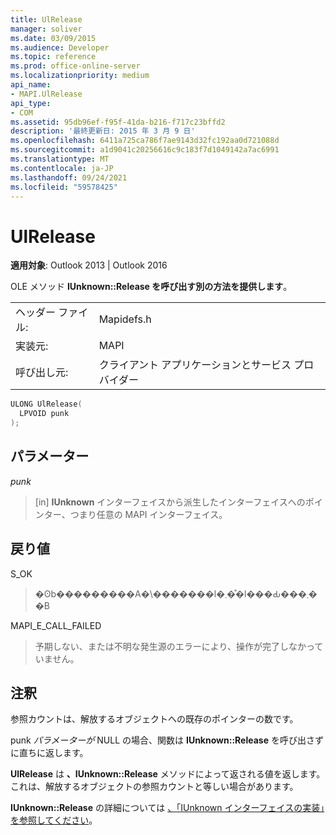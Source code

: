 ```yaml
---
title: UlRelease
manager: soliver
ms.date: 03/09/2015
ms.audience: Developer
ms.topic: reference
ms.prod: office-online-server
ms.localizationpriority: medium
api_name:
- MAPI.UlRelease
api_type:
- COM
ms.assetid: 95db96ef-f95f-41da-b216-f717c23bffd2
description: '最終更新日: 2015 年 3 月 9 日'
ms.openlocfilehash: 6411a725ca786f7ae9143d32fc192aa0d721088d
ms.sourcegitcommit: a1d9041c20256616c9c183f7d1049142a7ac6991
ms.translationtype: MT
ms.contentlocale: ja-JP
ms.lasthandoff: 09/24/2021
ms.locfileid: "59578425"
---
```

# <a name="ulrelease"></a>UlRelease

  
  
**適用対象**: Outlook 2013 | Outlook 2016 
  
OLE メソッド **IUnknown::Release を呼び出す別の方法を提供します**。 
  
|||
|:-----|:-----|
|ヘッダー ファイル:  <br/> |Mapidefs.h  <br/> |
|実装元:  <br/> |MAPI  <br/> |
|呼び出し元:  <br/> |クライアント アプリケーションとサービス プロバイダー  <br/> |
   
```cpp
ULONG UlRelease(
  LPVOID punk
);
```

## <a name="parameters"></a>パラメーター

 _punk_
  
> [in] **IUnknown** インターフェイスから派生したインターフェイスへのポインター、つまり任意の MAPI インターフェイス。 
    
## <a name="return-value"></a>戻り値

S_OK 
  
> �ʘb���������A�\�������l�܂��͒l���Ԃ���܂��B 
    
MAPI_E_CALL_FAILED 
  
> 予期しない、または不明な発生源のエラーにより、操作が完了しなかっていません。
    
## <a name="remarks"></a>注釈

参照カウントは、解放するオブジェクトへの既存のポインターの数です。 
  
punk _パラメーターが_ NULL の場合、関数は **IUnknown::Release** を呼び出さずに直ちに返します。
  
 **UlRelease** は **、IUnknown::Release** メソッドによって返される値を返します。これは、解放するオブジェクトの参照カウントと等しい場合があります。 
  
**IUnknown::Release** の詳細については [、「IUnknown インターフェイスの実装」を参照してください](implementing-the-iunknown-interface.md)。 
  

